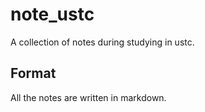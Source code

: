 # note_ustc
A collection of notes during studying in ustc.

## Format
All the notes are written in markdown.
